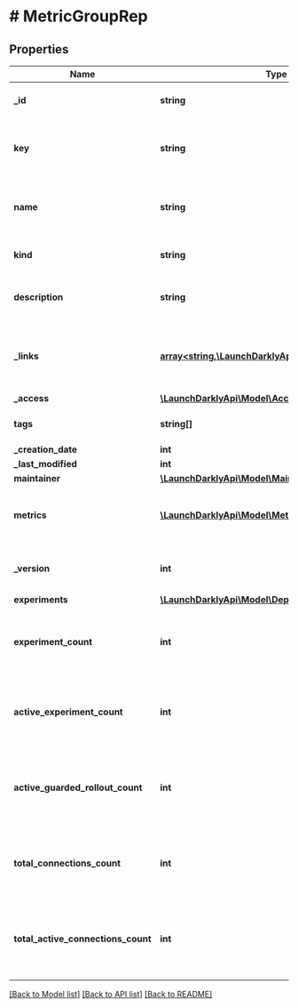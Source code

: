 # # MetricGroupRep

## Properties

Name | Type | Description | Notes
------------ | ------------- | ------------- | -------------
**_id** | **string** | The ID of this metric group |
**key** | **string** | A unique key to reference the metric group |
**name** | **string** | A human-friendly name for the metric group |
**kind** | **string** | The type of the metric group |
**description** | **string** | Description of the metric group | [optional]
**_links** | [**array<string,\LaunchDarklyApi\Model\Link>**](Link.md) | The location and content type of related resources |
**_access** | [**\LaunchDarklyApi\Model\Access**](Access.md) |  | [optional]
**tags** | **string[]** | Tags for the metric group |
**_creation_date** | **int** |  |
**_last_modified** | **int** |  |
**maintainer** | [**\LaunchDarklyApi\Model\MaintainerRep**](MaintainerRep.md) |  |
**metrics** | [**\LaunchDarklyApi\Model\MetricInGroupRep[]**](MetricInGroupRep.md) | An ordered list of the metrics in this metric group |
**_version** | **int** | The version of this metric group |
**experiments** | [**\LaunchDarklyApi\Model\DependentExperimentRep[]**](DependentExperimentRep.md) |  | [optional]
**experiment_count** | **int** | The number of experiments using this metric group | [optional]
**active_experiment_count** | **int** | The number of active experiments using this metric group | [optional]
**active_guarded_rollout_count** | **int** | The number of active guarded rollouts using this metric group | [optional]
**total_connections_count** | **int** | The total number of connections using this metric group | [optional]
**total_active_connections_count** | **int** | The total number of active connections using this metric group | [optional]

[[Back to Model list]](../../README.md#models) [[Back to API list]](../../README.md#endpoints) [[Back to README]](../../README.md)

